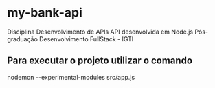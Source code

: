 # my-bank-api
  Disciplina Desenvolvimento de APIs
  API desenvolvida em Node.js 
  Pós-graduação Desenvolvimento FullStack - IGTI


## Para executar o projeto utilizar o comando
  nodemon --experimental-modules src/app.js